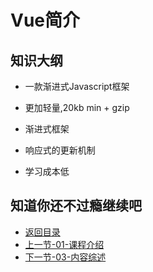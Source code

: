 # Vue简介

## 知识大纲

* 一款渐进式Javascript框架

* 更加轻量,20kb min + gzip

* 渐进式框架

* 响应式的更新机制

* 学习成本低 


## 知道你还不过瘾继续吧       

* [返回目录](../../README.md)
* [上一节-01-课程介绍](./01-课程介绍.md)
* [下一节-03-内容综述](./03-内容综述.md)